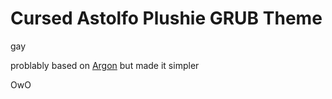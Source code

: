 # Cursed Astolfo Plushie GRUB Theme

gay

problably based on [Argon](https://github.com/stuarthayhurst/argon-grub-theme) but made it simpler

OwO
